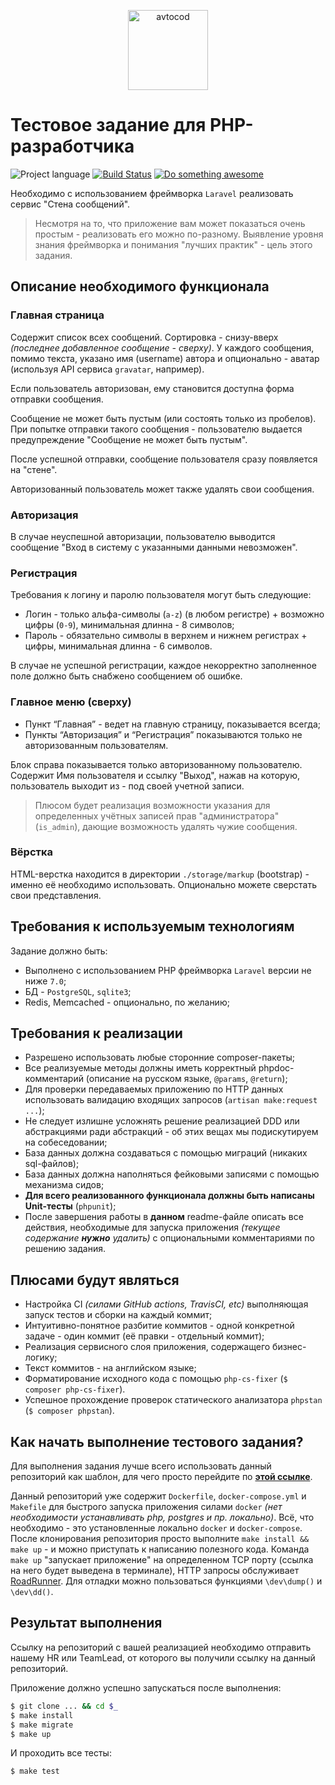 <p align="center">
  <img alt="avtocod" src="https://hsto.org/webt/r_/m4/yf/r_m4yf2iybb85maogtsj5vzxxes.png" width="128" />
</p>

# Тестовое задание для PHP-разработчика

![Project language][badge_language]
[![Build Status][badge_build]][link_build]
[![Do something awesome][badge_use_template]][use_this_repo_template]

Необходимо с использованием фреймворка `Laravel` реализовать сервис "Стена сообщений".

> Несмотря на то, что приложение вам может показаться очень простым - реализовать его можно по-разному. Выявление уровня знания фреймворка и понимания "лучших практик" - цель этого задания.

## Описание необходимого функционала

### Главная страница

Содержит список всех сообщений. Сортировка - снизу-вверх _(последнее добавленное сообщение - сверху)_. У каждого сообщения, помимо текста, указано имя (username) автора и опционально - аватар (используя API сервиса `gravatar`, например).

Если пользователь авторизован, ему становится доступна форма отправки сообщения.

Сообщение не может быть пустым (или состоять только из пробелов). При попытке отправки такого сообщения - пользователю выдается предупреждение "Сообщение не может быть пустым".

После успешной отправки, сообщение пользователя сразу появляется на "стене".

Авторизованный пользователь может также удалять свои сообщения.

### Авторизация

В случае неуспешной авторизации, пользователю выводится сообщение "Вход в систему с указанными данными невозможен".

### Регистрация

Требования к логину и паролю пользователя могут быть следующие:

- Логин - только альфа-символы (`a-z`) (в любом регистре) + возможно цифры (`0-9`), минимальная длинна - 8 символов;
- Пароль - обязательно символы в верхнем и нижнем регистрах + цифры, минимальная длинна - 6 символов.

В случае не успешной регистрации, каждое некорректно заполненное поле должно быть снабжено сообщением об ошибке.

### Главное меню (сверху)

- Пункт “Главная” - ведет на главную страницу, показывается всегда;
- Пункты “Авторизация” и “Регистрация” показываются только не авторизованным пользователям.

Блок справа показывается только авторизованному пользователю. Содержит Имя пользователя и ссылку "Выход", нажав на которую, пользователь выходит из - под своей учетной записи.

> Плюсом будет реализация возможности указания для определенных учётных записей прав "администратора" (`is_admin`), дающие возможность удалять чужие сообщения.

### Вёрстка

HTML-верстка находится в директории `./storage/markup` (bootstrap) - именно её необходимо использовать. Опционально можете сверстать свои представления.

## Требования к используемым технологиям

Задание должно быть:

- Выполнено с использованием PHP фреймворка `Laravel` версии не ниже `7.0`;
- БД - `PostgreSQL`, `sqlite3`;
- Redis, Memcached - опционально, по желанию;

## Требования к реализации

- Разрешено использовать любые сторонние composer-пакеты;
- Все реализуемые методы должны иметь корректный phpdoc-комментарий (описание на русском языке, `@params`, `@return`);
- Для проверки передаваемых приложению по HTTP данных использовать валидацию входящих запросов (`artisan make:request ...`);
- Не следует излишне усложнять решение реализацией DDD или абстракциями ради абстракций - об этих вещах мы подискутируем на собеседовании;
- База данных должна создаваться с помощью миграций (никаких sql-файлов);
- База данных должна наполняться фейковыми записями с помощью механизма сидов;
- **Для всего реализованного функционала должны быть написаны Unit-тесты** (`phpunit`);
- После завершения работы в **данном** readme-файле описать все действия, необходимые для запуска приложения _(текущее содержание **нужно** удалить)_ с опциональными комментариями по решению задания.

## Плюсами будут являться

- Настройка CI _(силами GitHub actions, TravisCI, etc)_ выполняющая запуск тестов и сборки на каждый коммит;
- Интуитивно-понятное разбитие коммитов - одной конкретной задаче - один коммит (её правки - отдельный коммит);
- Реализация сервисного слоя приложения, содержащего бизнес-логику;
- Текст коммитов - на английском языке;
- Форматирование исходного кода с помощью `php-cs-fixer` (`$ composer php-cs-fixer`).
- Успешное прохождение проверок статического анализатора `phpstan` (`$ composer phpstan`).

## Как начать выполнение тестового задания?

Для выполнения задания лучше всего использовать данный репозиторий как шаблон, для чего просто перейдите по [**этой ссылке**][use_this_repo_template].

Данный репозиторий уже содержит `Dockerfile`, `docker-compose.yml` и `Makefile` для быстрого запуска приложения силами `docker` _(нет необходимости устанавливать php, postgres и пр. локально)_. Всё, что необходимо - это установленные локально `docker` и `docker-compose`. После клонирования репозитория просто выполните `make install && make up` - и можно приступать к написанию полезного кода. Команда `make up` "запускает приложение" на определенном TCP порту (ссылка на него будет выведена в терминале), HTTP запросы обслуживает [RoadRunner][link_roadrunner]. Для отладки можно пользоваться функциями `\dev\dump()` и `\dev\dd()`.

## Результат выполнения

Ссылку на репозиторий с вашей реализацией необходимо отправить нашему HR или TeamLead, от которого вы получили ссылку на данный репозиторий.

Приложение должно успешно запускаться после выполнения:

```bash
$ git clone ... && cd $_
$ make install
$ make migrate
$ make up
```

И проходить все тесты:

```bash
$ make test
```

[badge_build]:https://img.shields.io/github/workflow/status/avtocod/php-developer-test-task/tests/master
[badge_language]:https://img.shields.io/badge/language-php_7.4.x-blue.svg?longCache=true
[badge_use_template]:https://img.shields.io/badge/start-using_this_template-success.svg?longCache=true
[link_build]:https://github.com/avtocod/php-developer-test-task/actions
[link_roadrunner]:https://github.com/spiral/roadrunner
[use_this_repo_template]:https://github.com/avtocod/php-developer-test-task/generate
